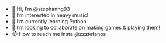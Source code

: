 - 👋 Hi, I’m @stephanhg93
- 👀 I’m interested in heavy music!
- 🌱 I’m currently learning Python
- 💞️ I’m looking to collaborate on making games & playing them!
- 📫 How to reach me insta @zzztefanos

<!---
stephanhg93/stephanhg93 is a ✨ special ✨ repository because its `README.md` (this file) appears on your GitHub profile.
You can click the Preview link to take a look at your changes.
--->
